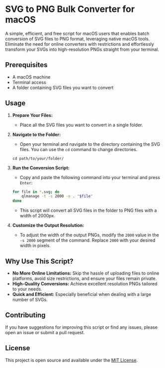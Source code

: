 # SVG to PNG Bulk Converter for macOS

A simple, efficient, and free script for macOS users that enables batch conversion of SVG files to PNG format, leveraging native macOS tools. Eliminate the need for online converters with restrictions and effortlessly transform your SVGs into high-resolution PNGs straight from your terminal.

## Prerequisites

- A macOS machine
- Terminal access
- A folder containing SVG files you want to convert

## Usage

1. **Prepare Your Files:** 
    - Place all the SVG files you want to convert in a single folder.
  
2. **Navigate to the Folder:** 
    - Open your terminal and navigate to the directory containing the SVG files. You can use the `cd` command to change directories.
    ```
    cd path/to/your/folder/
    ```

3. **Run the Conversion Script:** 
    - Copy and paste the following command into your terminal and press `Enter`:
    ```bash
    for file in *.svg; do
        qlmanage -t -s 2000 -o . "$file"
    done
    ```
    - This script will convert all SVG files in the folder to PNG files with a width of 2000px. 

4. **Customize the Output Resolution:** 
    - To adjust the width of the output PNGs, modify the `2000` value in the `-s 2000` segment of the command. Replace `2000` with your desired width in pixels.

## Why Use This Script?

- **No More Online Limitations:** Skip the hassle of uploading files to online platforms, avoid size restrictions, and ensure your files remain private.
- **High-Quality Conversions:** Achieve excellent resolution PNGs tailored to your needs.
- **Quick and Efficient:** Especially beneficial when dealing with a large number of SVGs.

## Contributing

If you have suggestions for improving this script or find any issues, please open an issue or submit a pull request.

## License

This project is open source and available under the [MIT License](LICENSE).
